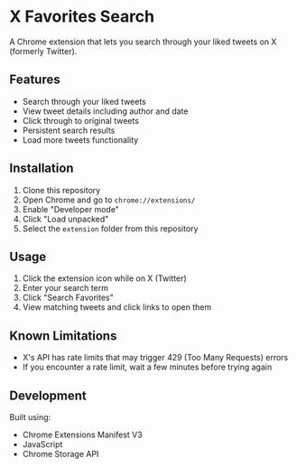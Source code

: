 # X Favorites Search

A Chrome extension that lets you search through your liked tweets on X (formerly Twitter).

## Features
- Search through your liked tweets
- View tweet details including author and date
- Click through to original tweets
- Persistent search results
- Load more tweets functionality

## Installation
1. Clone this repository
2. Open Chrome and go to `chrome://extensions/`
3. Enable "Developer mode"
4. Click "Load unpacked"
5. Select the `extension` folder from this repository

## Usage
1. Click the extension icon while on X (Twitter)
2. Enter your search term
3. Click "Search Favorites"
4. View matching tweets and click links to open them

## Known Limitations
- X's API has rate limits that may trigger 429 (Too Many Requests) errors
- If you encounter a rate limit, wait a few minutes before trying again

## Development
Built using:
- Chrome Extensions Manifest V3
- JavaScript
- Chrome Storage API 